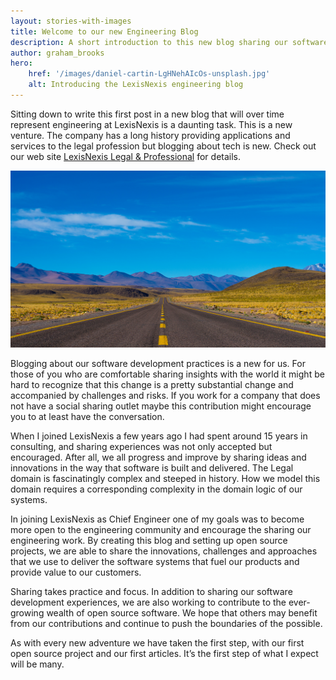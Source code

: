 ```yaml
---
layout: stories-with-images
title: Welcome to our new Engineering Blog
description: A short introduction to this new blog sharing our software development journey
author: graham_brooks
hero:
    href: '/images/daniel-cartin-LgHNehAIcOs-unsplash.jpg'
    alt: Introducing the LexisNexis engineering blog
---
```


Sitting down to write this first post in a new blog that will over time represent engineering at LexisNexis is a daunting task. This is a new venture. The company has a long history providing applications and services to the legal profession but blogging about tech is new. Check out our web site [LexisNexis Legal & Professional](https://www.lexisnexis.com/en-us/about-us/about-us.page) for details.

![todo - provide good alt text here](/images/daniel-cartin-LgHNehAIcOs-unsplash.jpg)

Blogging about our software development practices is a new for us. For those of you who are comfortable sharing insights with the world it might be hard to recognize that this change is a pretty substantial change and accompanied by challenges and risks. If you work for a company that does not have a social sharing outlet maybe this contribution might encourage you to at least have the conversation.

When I joined LexisNexis a few years ago I had spent around 15 years in consulting, and sharing experiences was not only accepted but encouraged. After all, we all progress and improve by sharing ideas and innovations in the way that software is built and delivered. The Legal domain is fascinatingly complex and steeped in history. How we model this domain requires a corresponding complexity in the domain logic of our systems.

In joining LexisNexis as Chief Engineer one of my goals was to become more open to the engineering community and encourage the sharing our engineering work. By creating this blog and setting up open source projects, we are able to share the innovations, challenges and approaches that we use to deliver the software systems that fuel our products and provide value to our customers.

Sharing takes practice and focus. In addition to sharing our software development experiences, we are also working to contribute to the ever-growing wealth of open source software. We hope that others may benefit from our contributions and continue to push the boundaries of the possible.

As with every new adventure we have taken the first step, with our first open source project and our first articles. It’s the first step of what I expect will be many.
